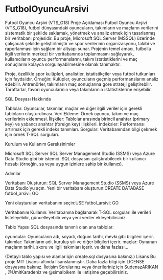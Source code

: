 # FutbolOyuncuArsivi
Futbol Oyuncu Arşivi (VTS_G18)
Proje Açıklaması
Futbol Oyuncu Arşivi (VTS_G18), futbol dünyasındaki oyuncuların, takımların ve maçların verilerini sistematik bir şekilde saklamak, yönetmek ve analiz etmek için tasarlanmış bir veritabanı projesidir. Bu proje, Microsoft SQL Server (MSSQL) üzerinde çalışacak şekilde geliştirilmiştir ve spor verilerinin organizasyonu, takibi ve raporlanması için sağlam bir altyapı sunar. Projenin temel amacı, futbolla ilgili verilerin merkezi bir veritabanında toplanmasını sağlayarak, kullanıcıların oyuncu performanslarını, takım istatistiklerini ve maç sonuçlarını kolayca sorgulayabilmesine olanak tanımaktır.

Proje, özellikle spor kulüpleri, analistler, istatistikçiler veya futbol tutkunları için faydalıdır. Örneğin:
Kulüpler, oyuncuların geçmiş performanslarını analiz edebilir.
Antrenörler, takımların maç sonuçlarına göre strateji geliştirebilir.
Taraftarlar, favori oyuncularının veya takımlarının istatistiklerine erişebilir.

SQL Dosyası Hakkında

Tablolar: Oyuncular, takımlar, maçlar ve diğer ilgili veriler için gerekli tabloların oluşturulması.
Veri Ekleme: Örnek oyuncu, takım ve maç verilerinin eklenmesi.
İlişkiler: Tablolar arasında birincil anahtar (primary key) ve yabancı anahtar (foreign key) ilişkileri.
İndeksler: Performansı artırmak için gerekli indeks tanımları.
Sorgular: Veritabanından bilgi çekmek için örnek T-SQL sorguları.

Kurulum ve Kullanım
Gereksinimler

Microsoft SQL Server 
SQL Server Management Studio (SSMS) veya Azure Data Studio gibi bir istemci.
SQL dosyasını çalıştırabilecek bir kullanıcı hesabı (örneğin, sa veya uygun izinlere sahip bir kullanıcı).

Adımlar


Veritabanı Oluşturun:
SQL Server Management Studio (SSMS) veya Azure Data Studio'yu açın.
Yeni bir veritabanı oluşturun:CREATE DATABASE futbol_arsivi;
GO


Yeni oluşturulan veritabanını seçin:USE futbol_arsivi;
GO


Veritabanını Kullanın:
Veritabanına bağlanarak T-SQL sorguları ile verileri listeleyebilir, güncelleyebilir veya yeni veriler ekleyebilirsiniz.

Tablo Yapısı
SQL dosyasında tanımlı olan ana tablolar:

oyuncular: Oyuncuların adı, soyadı, doğum tarihi, mevki gibi bilgileri içerir.
takımlar: Takımların adı, kuruluş yılı ve diğer bilgileri içerir.
maçlar: Oynanan maçların tarihi, skoru ve ilgili takımları içerir.
ve daha fazlası...

(Detaylı tablo yapısı ve alanlar için create.sql dosyasına bakınız.)
Lisans
Bu proje MIT Lisansı altında lisanslanmıştır. Daha fazla bilgi için LICENSE dosyasına bakınız.
İletişim
Sorularınız veya önerileriniz için SudenazARIKAN , @UmitKaradeniz ve @simalbikem ile iletişime geçebilirsiniz.
